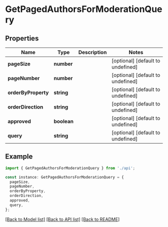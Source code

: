 # GetPagedAuthorsForModerationQuery

## Properties

| Name                | Type        | Description | Notes                             |
| ------------------- | ----------- | ----------- | --------------------------------- |
| **pageSize**        | **number**  |             | [optional] [default to undefined] |
| **pageNumber**      | **number**  |             | [optional] [default to undefined] |
| **orderByProperty** | **string**  |             | [optional] [default to undefined] |
| **orderDirection**  | **string**  |             | [optional] [default to undefined] |
| **approved**        | **boolean** |             | [optional] [default to undefined] |
| **query**           | **string**  |             | [optional] [default to undefined] |

## Example

```typescript
import { GetPagedAuthorsForModerationQuery } from './api';

const instance: GetPagedAuthorsForModerationQuery = {
  pageSize,
  pageNumber,
  orderByProperty,
  orderDirection,
  approved,
  query,
};
```

[[Back to Model list]](../README.md#documentation-for-models) [[Back to API list]](../README.md#documentation-for-api-endpoints) [[Back to README]](../README.md)
